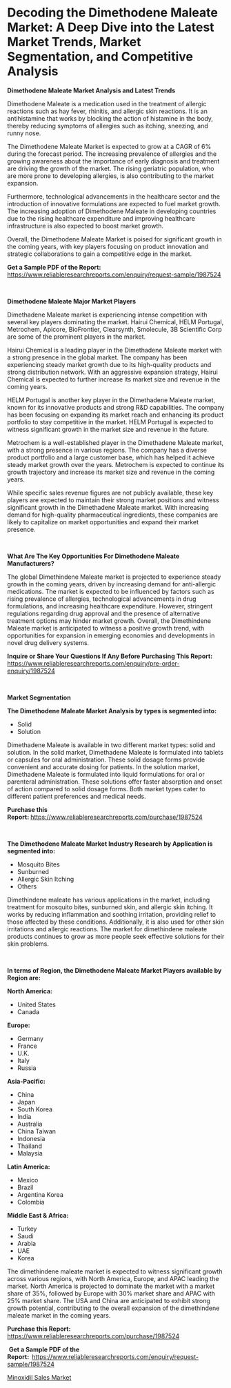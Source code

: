<p><h1>Decoding the Dimethodene Maleate Market: A Deep Dive into the Latest Market Trends, Market Segmentation, and Competitive Analysis</h1></p><p><strong>Dimethodene Maleate Market Analysis and Latest Trends</strong></p>
<p><p>Dimethodene Maleate is a medication used in the treatment of allergic reactions such as hay fever, rhinitis, and allergic skin reactions. It is an antihistamine that works by blocking the action of histamine in the body, thereby reducing symptoms of allergies such as itching, sneezing, and runny nose.</p><p>The Dimethodene Maleate Market is expected to grow at a CAGR of 6% during the forecast period. The increasing prevalence of allergies and the growing awareness about the importance of early diagnosis and treatment are driving the growth of the market. The rising geriatric population, who are more prone to developing allergies, is also contributing to the market expansion.</p><p>Furthermore, technological advancements in the healthcare sector and the introduction of innovative formulations are expected to fuel market growth. The increasing adoption of Dimethodene Maleate in developing countries due to the rising healthcare expenditure and improving healthcare infrastructure is also expected to boost market growth.</p><p>Overall, the Dimethodene Maleate Market is poised for significant growth in the coming years, with key players focusing on product innovation and strategic collaborations to gain a competitive edge in the market.</p></p>
<p><strong>Get a Sample PDF of the Report:&nbsp;</strong> <a href="https://www.reliableresearchreports.com/enquiry/request-sample/1987524">https://www.reliableresearchreports.com/enquiry/request-sample/1987524</a></p>
<p>&nbsp;</p>
<p><strong>Dimethodene Maleate Major Market Players</strong></p>
<p><p>Dimethadene Maleate market is experiencing intense competition with several key players dominating the market. Hairui Chemical, HELM Portugal, Metrochem, Apicore, BioFrontier, Clearsynth, Smolecule, 3B Scientific Corp are some of the prominent players in the market.</p><p>Hairui Chemical is a leading player in the Dimethadene Maleate market with a strong presence in the global market. The company has been experiencing steady market growth due to its high-quality products and strong distribution network. With an aggressive expansion strategy, Hairui Chemical is expected to further increase its market size and revenue in the coming years.</p><p>HELM Portugal is another key player in the Dimethadene Maleate market, known for its innovative products and strong R&D capabilities. The company has been focusing on expanding its market reach and enhancing its product portfolio to stay competitive in the market. HELM Portugal is expected to witness significant growth in the market size and revenue in the future.</p><p>Metrochem is a well-established player in the Dimethadene Maleate market, with a strong presence in various regions. The company has a diverse product portfolio and a large customer base, which has helped it achieve steady market growth over the years. Metrochem is expected to continue its growth trajectory and increase its market size and revenue in the coming years.</p><p>While specific sales revenue figures are not publicly available, these key players are expected to maintain their strong market positions and witness significant growth in the Dimethadene Maleate market. With increasing demand for high-quality pharmaceutical ingredients, these companies are likely to capitalize on market opportunities and expand their market presence.</p></p>
<p>&nbsp;</p>
<p><strong>What Are The Key Opportunities For Dimethodene Maleate Manufacturers?</strong></p>
<p><p>The global Dimethindene Maleate market is projected to experience steady growth in the coming years, driven by increasing demand for anti-allergic medications. The market is expected to be influenced by factors such as rising prevalence of allergies, technological advancements in drug formulations, and increasing healthcare expenditure. However, stringent regulations regarding drug approval and the presence of alternative treatment options may hinder market growth. Overall, the Dimethindene Maleate market is anticipated to witness a positive growth trend, with opportunities for expansion in emerging economies and developments in novel drug delivery systems.</p></p>
<p><strong>Inquire or Share Your Questions If Any Before Purchasing This Report:</strong> <a href="https://www.reliableresearchreports.com/enquiry/pre-order-enquiry/1987524">https://www.reliableresearchreports.com/enquiry/pre-order-enquiry/1987524</a></p>
<p>&nbsp;</p>
<p><strong>Market Segmentation</strong></p>
<p><strong>The Dimethodene Maleate Market Analysis by types is segmented into:</strong></p>
<p><ul><li>Solid</li><li>Solution</li></ul></p>
<p><p>Dimethadene Maleate is available in two different market types: solid and solution. In the solid market, Dimethadene Maleate is formulated into tablets or capsules for oral administration. These solid dosage forms provide convenient and accurate dosing for patients. In the solution market, Dimethadene Maleate is formulated into liquid formulations for oral or parenteral administration. These solutions offer faster absorption and onset of action compared to solid dosage forms. Both market types cater to different patient preferences and medical needs.</p></p>
<p><strong>Purchase this Report:&nbsp;</strong><a href="https://www.reliableresearchreports.com/purchase/1987524">https://www.reliableresearchreports.com/purchase/1987524</a></p>
<p>&nbsp;</p>
<p><strong>The Dimethodene Maleate Market Industry Research by Application is segmented into:</strong></p>
<p><ul><li>Mosquito Bites</li><li>Sunburned</li><li>Allergic Skin Itching</li><li>Others</li></ul></p>
<p><p>Dimethindene maleate has various applications in the market, including treatment for mosquito bites, sunburned skin, and allergic skin itching. It works by reducing inflammation and soothing irritation, providing relief to those affected by these conditions. Additionally, it is also used for other skin irritations and allergic reactions. The market for dimethindene maleate products continues to grow as more people seek effective solutions for their skin problems.</p></p>
<p>&nbsp;</p>
<p><strong>In terms of Region, the Dimethodene Maleate Market Players available by Region are:</strong></p>
<p>
    <p> <strong> North America: </strong>
        <ul>
            <li>United States</li>
            <li>Canada</li>
        </ul>
        </p> 
    <p> <strong> Europe: </strong>
        <ul>
            <li>Germany</li>
            <li>France</li>
            <li>U.K.</li>
            <li>Italy</li>
            <li>Russia</li>
        </ul>
        </p> 
    <p> <strong> Asia-Pacific: </strong>
        <ul>
            <li>China</li>
            <li>Japan</li>
            <li>South Korea</li>
            <li>India</li>
            <li>Australia</li>
            <li>China Taiwan</li>
            <li>Indonesia</li>
            <li>Thailand</li>
            <li>Malaysia</li>
        </ul>
        </p> 
    <p> <strong> Latin America: </strong>
        <ul>
            <li>Mexico</li>
            <li>Brazil</li>
            <li>Argentina Korea</li>
            <li>Colombia</li>
        </ul>
        </p> 
    <p> <strong> Middle East & Africa: </strong>
        <ul>
            <li>Turkey</li>
            <li>Saudi</li>
            <li>Arabia</li>
            <li>UAE</li>
            <li>Korea</li>
        </ul>
    </p>
    </p>
<p><p>The dimethindene maleate market is expected to witness significant growth across various regions, with North America, Europe, and APAC leading the market. North America is projected to dominate the market with a market share of 35%, followed by Europe with 30% market share and APAC with 25% market share. The USA and China are anticipated to exhibit strong growth potential, contributing to the overall expansion of the dimethindene maleate market in the coming years.</p></p>
<p><strong>Purchase this Report: </strong><a href="https://www.reliableresearchreports.com/purchase/1987524">https://www.reliableresearchreports.com/purchase/1987524</a></p>
<p>&nbsp;<strong>Get a Sample PDF of the Report:&nbsp;&nbsp;</strong><a href="https://www.reliableresearchreports.com/enquiry/request-sample/1987524">https://www.reliableresearchreports.com/enquiry/request-sample/1987524</a></p>
<p><strong></strong></p>
<p><p><a href="https://chivalrous-flock-a86.notion.site/Minoxidil-Sales-Market-Furnish-Information-about-Market-Size-Market-Share-Market-Dynamics-and-Pro-cc8ca316fe0645a1b88c25e15dad7d1f">Minoxidil Sales Market</a></p></p>